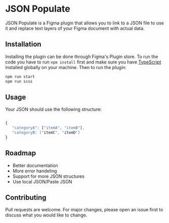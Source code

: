 # JSON Populate

JSON Populate is a Figma plugin that allows you to link to a JSON file to use it and replace text layers of your Figma document with actual data.

## Installation

Installing the plugin can be done through Figma's Plugin store. To run the code you have to run `npm install` first and make sure you have [TypeScript](https://www.typescriptlang.org/) installed globally on your machine. Then to run the plugin:

```bash
npm run start
npm run scss
```

## Usage

Your JSON should use the following structure:

```javascript

{
   "categoryA": ["itemA", "itemB"],
   "categoryB: ["itemC", "itemD"]
}
```

## Roadmap
* Better documentation
* More error handeling
* Support for more JSON structures
* Use local JSON/Paste JSON

## Contributing
Pull requests are welcome. For major changes, please open an issue first to discuss what you would like to change.

